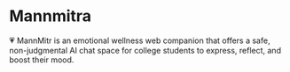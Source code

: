 # Mannmitra

💗 MannMitr is an emotional wellness web companion that offers a safe, non-judgmental AI chat space for college students to express, reflect, and boost their mood.
